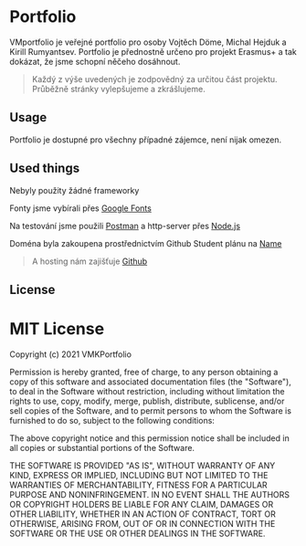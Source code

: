 # Portfolio

VMportfolio je veřejné portfolio pro osoby Vojtěch Döme, Michal Hejduk a Kirill Rumyantsev.
Portfolio je přednostně určeno pro projekt Erasmus+ a tak dokázat, že jsme schopní něčeho dosáhnout.
> Každý z výše uvedených je zodpovědný za určitou část projektu. Průběžně stránky vylepšujeme a zkrášlujeme.

## Usage

Portfolio je dostupné pro všechny případné zájemce, není nijak omezen.

## Used things

Nebyly použity žádné frameworky

Fonty jsme vybírali přes [Google Fonts](https://fonts.googleapis.com/)

Na testování jsme použili [Postman](https://web.postman.co/) a http-server přes [Node.js](https://nodejs.org/en/)

Doména byla zakoupena prostřednictvím Github Student plánu na [Name](https://www.name.com/)

> A hosting nám zajišťuje [Github](https://github.com/VMsite/vmsite.github.io)

## License
# MIT License

Copyright (c) 2021 VMKPortfolio

Permission is hereby granted, free of charge, to any person obtaining a copy
of this software and associated documentation files (the "Software"), to deal
in the Software without restriction, including without limitation the rights
to use, copy, modify, merge, publish, distribute, sublicense, and/or sell
copies of the Software, and to permit persons to whom the Software is
furnished to do so, subject to the following conditions:

The above copyright notice and this permission notice shall be included in all
copies or substantial portions of the Software.

THE SOFTWARE IS PROVIDED "AS IS", WITHOUT WARRANTY OF ANY KIND, EXPRESS OR
IMPLIED, INCLUDING BUT NOT LIMITED TO THE WARRANTIES OF MERCHANTABILITY,
FITNESS FOR A PARTICULAR PURPOSE AND NONINFRINGEMENT. IN NO EVENT SHALL THE
AUTHORS OR COPYRIGHT HOLDERS BE LIABLE FOR ANY CLAIM, DAMAGES OR OTHER
LIABILITY, WHETHER IN AN ACTION OF CONTRACT, TORT OR OTHERWISE, ARISING FROM,
OUT OF OR IN CONNECTION WITH THE SOFTWARE OR THE USE OR OTHER DEALINGS IN THE
SOFTWARE.

